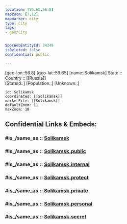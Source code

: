 ```yaml
---
location: [59.65,56.8] 
mapzoom: [7,12] 
mapmarker: city 
type: City
tags:
- geo/City


SpocWebEntityId: 34349
isDeleted: false
confidential: public

---
```

[geo-lon::56.8] 
[geo-lat::59.65] 
[name::Solikamsk] 
State ::  
Country :: [[Russia]]  
[StateId::] 
[Population::] 
[Unknown::] 


```leaflet
id: Solikamsk
coordinates: [[Solikamsk]] 
markerFile: [[Solikamsk]] 
defaultZoom: 11 
maxZoom: 18
```


## Confidential Links & Embeds: 

### #is_/same_as :: [Solikamsk](/_Standards/Earth/Continent/Asia/Asia~North/Asia~Ural/Perm_Krai/City/Solikamsk.md) 

### #is_/same_as :: [Solikamsk.public](/_public/Earth/Continent/Asia/Asia~North/Asia~Ural/Perm_Krai/City/Solikamsk.public.md) 

### #is_/same_as :: [Solikamsk.internal](/_internal/Earth/Continent/Asia/Asia~North/Asia~Ural/Perm_Krai/City/Solikamsk.internal.md) 

### #is_/same_as :: [Solikamsk.protect](/_protect/Earth/Continent/Asia/Asia~North/Asia~Ural/Perm_Krai/City/Solikamsk.protect.md) 

### #is_/same_as :: [Solikamsk.private](/_private/Earth/Continent/Asia/Asia~North/Asia~Ural/Perm_Krai/City/Solikamsk.private.md) 

### #is_/same_as :: [Solikamsk.personal](/_personal/Earth/Continent/Asia/Asia~North/Asia~Ural/Perm_Krai/City/Solikamsk.personal.md) 

### #is_/same_as :: [Solikamsk.secret](/_secret/Earth/Continent/Asia/Asia~North/Asia~Ural/Perm_Krai/City/Solikamsk.secret.md)

